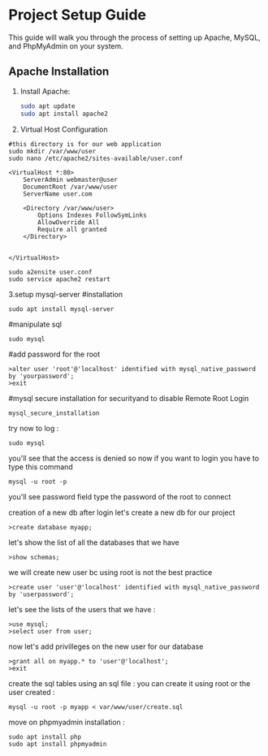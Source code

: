 # Project Setup Guide

This guide will walk you through the process of setting up Apache, MySQL, and PhpMyAdmin on your system.

## Apache Installation

1. Install Apache:
   ```bash
   sudo apt update
   sudo apt install apache2
   ```
2. Virtual Host Configuration
````
#this directory is for our web application
sudo mkdir /var/www/user
sudo nano /etc/apache2/sites-available/user.conf
````
````
<VirtualHost *:80>
    ServerAdmin webmaster@user
    DocumentRoot /var/www/user
    ServerName user.com

    <Directory /var/www/user>
        Options Indexes FollowSymLinks
        AllowOverride All
        Require all granted
    </Directory>

    
</VirtualHost>

````
````
sudo a2ensite user.conf
sudo service apache2 restart
````
3.setup mysql-server
#installation
````
sudo apt install mysql-server
````
#manipulate sql
````
sudo mysql
````

#add password for the root 
````
>alter user 'root'@'localhost' identified with mysql_native_password by 'yourpassword';
>exit
````
#mysql secure installation for securityand to disable Remote Root Login 
````
mysql_secure_installation
````
try now to log : 
````
sudo mysql
````
you'll see that the access is  denied so now if you want to login you have to type this command
````
mysql -u root -p
````
you'll see password field type the password of the root to connect

creation of a new db 
after login let's create a new db for our project 
````
>create database myapp;
````
let's show the list of all the databases that we have
````
>show schemas;
````
we will create new user bc using root is not the best practice 
````
>create user 'user'@'localhost' identified with mysql_native_password by 'userpassword';
````
let's see the lists of the users that we have : 
````
>use mysql;
>select user from user;

````
now let's add privilleges on the new user for our database
````
>grant all on myapp.* to 'user'@'localhost';
>exit
````
create the sql tables using an sql file : 
you can create it using root or the user created : 
````
mysql -u root -p myapp < var/www/user/create.sql
````
move on phpmyadmin installation :
````
sudo apt install php
sudo apt install phpmyadmin
````
